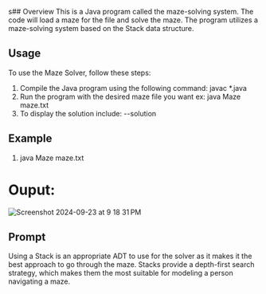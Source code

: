 s## Overview
This is a Java program called the maze-solving system. The code will load a maze for the file and solve the maze. The program utilizes a maze-solving system based on the Stack data structure.

## Usage
To use the Maze Solver, follow these steps:
1. Compile the Java program using the following command:
    javac *.java
2. Run the program with the desired maze file you want 
    ex: java Maze maze.txt
3. To display the solution include:
    --solution

## Example 
1. java Maze maze.txt

# Ouput: 
![Screenshot 2024-09-23 at 9 18 31 PM](https://github.com/user-attachments/assets/079bc29c-5602-4a2e-ae56-fb0c3086202d)


## Prompt
Using a Stack is an appropriate ADT to use for the solver as it makes it the best approach to go through the maze. Stacks provide a depth-first search strategy, which makes them the most suitable for modeling a person navigating a maze. 
